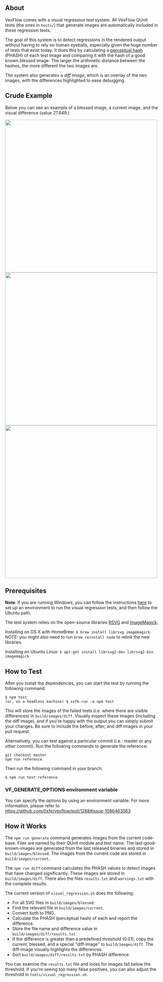 ## About

VexFlow comes with a visual regression test system. All VexFlow QUnit tests (the ones in `tests/`) that generate images are automatically included in these regression tests.

The goal of this system is to detect regressions in the rendered output without having to rely on human eyeballs, especially given the huge number of tests that exist today. It does this by calculating a [perceptual hash](https://en.wikipedia.org/wiki/Perceptual_hashing) (PHASH) of each test image and comparing it with the hash of a good known _blessed_ image. The larger the arithmetic distance between the hashes, the more different the two images are.

The system also generates a _diff image_, which is an overlay of the two images, with the differences highlighted to ease debugging.

## Crude Example

Below you can see an example of a blessed image, a current image, and the visual difference (value 27.649.)

<img src="https://i.imgur.com/Oms9i2b.png" width=500>
<img src="https://i.imgur.com/dYMEohn.png" width=500>
<img src="https://i.imgur.com/ypz5det.png" width=500>

## Prerequisites

**Note**: If you are running Windows, you can follow the instructions [here](<https://github.com/0xfe/vexflow/wiki/Visual-Regression-Tests-from-Windows-10-11-(Ubuntu-VM)>) to set up an environment to run the visual regression tests, and then follow the Ubuntu path.

The test system relies on the open-source libraries [RSVG](https://github.com/GNOME/librsvg) and [ImageMagick](http://www.imagemagick.org/).

Installing on OS X with HomeBrew: `$ brew install librsvg imagemagick`. _NOTE:_ you might also need to run `brew reinstall node` to relink the new libraries.

Installing on Ubuntu Linux: `$ apt-get install librsvg2-dev librsvg2-bin imagemagick`

## How to Test

After you install the dependencies, you can start the test by running the following command:

```
$ npm test
(or, on a headless machine) $ xvfb-run -a npm test
```

This will store the images of the failed tests (i.e. where there are visible differences) in `build/images/diff`. Visually inspect these images (including the diff image), and if you're happy with the output you can simply submit your changes. Be sure to include the before, after, and diff images in your pull request.

Alternatively, you can test against a particular commit (i.e.: master or any other commit). Run the following commands to generate the reference:

```
git checkout master
npm run reference
```

Then run the following command in your branch:

```
$ npm run test:reference
```

### VF_GENERATE_OPTIONS environment variable

You can specify the options by using an environment variable.
For more information, please refer to https://github.com/0xfe/vexflow/pull/1268#issue-1086463563

## How it Works

The `npm run generate` command generates images from the current code-base. Files are named by their QUnit module and test name. The last-good-known-images are generated from the last released binaries and stored in `build/images/blessed`. The images from the current code are stored in `build/images/current`.

The `npm run diff` command calculates the PHASH values to detect images that have changed significantly. These images are stored in `build/images/diff`. There also the files `results.txt` and `warnings.txt` with the complete results.

The current version of `visual_regression.sh` does the following:

-   For all SVG files in `build/images/blessed`:
-   Find the relevant file in `build/images/current`.
-   Convert both to PNG.
-   Calculate the PHASH (perceptual hash) of each and report the difference.
-   Store the file name and difference value in `build/images/diff/results.txt`
-   If the difference is greater than a predefined threshold (0.01), copy the current, blessed, and a special "diff-image" to `build/images/diff`. The diff-image visually highlights the differences.
-   Sort `build/images/diff/results.txt` by PHASH difference.

You can examine the `results.txt` file and looks for images fall below the threshold. If you're seeing too many false positives, you can also adjust the threshold in `tools/visual_regression.sh`.
